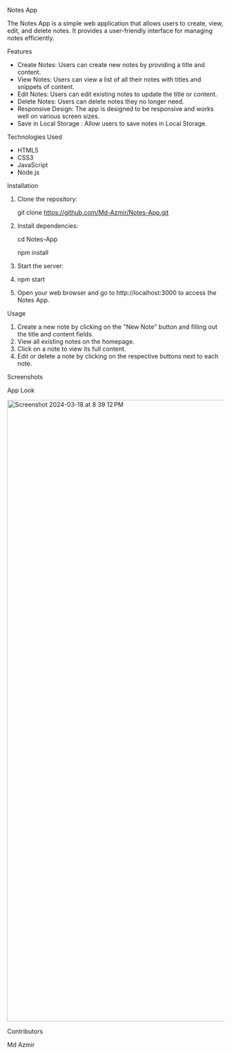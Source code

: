 Notes App

The Notes App is a simple web application that allows users to create, view, edit, and delete notes. It provides a user-friendly interface for managing notes efficiently.

Features

- Create Notes: Users can create new notes by providing a title and content.
- View Notes: Users can view a list of all their notes with titles and snippets of content.
- Edit Notes: Users can edit existing notes to update the title or content.
- Delete Notes: Users can delete notes they no longer need.
- Responsive Design: The app is designed to be responsive and works well on various screen sizes.
- Save in Local Storage : Allow users to save notes in Local Storage.

  
Technologies Used

- HTML5
- CSS3
- JavaScript
- Node.js


Installation

1. Clone the repository:

    git clone https://github.com/Md-Azmir/Notes-App.git
3. Install dependencies:
 
    cd Notes-App
   
    npm install
4. Start the server:
5. 
    npm start
6. Open your web browser and go to http://localhost:3000 to access the Notes App.


Usage

1. Create a new note by clicking on the "New Note" button and filling out the title and content fields.
2. View all existing notes on the homepage.
3. Click on a note to view its full content.
4. Edit or delete a note by clicking on the respective buttons next to each note.

Screenshots

App Look

<img width="1440" alt="Screenshot 2024-03-18 at 8 39 12 PM" src="https://github.com/Md-Azmir/Notes-App/assets/153702739/9a290ba5-3800-441e-8e12-ba6cedf6d413">

Contributors

Md Azmir

